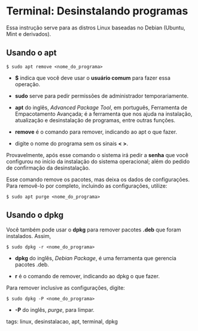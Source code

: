 # Terminal: Desinstalando programas


Essa instrução serve para as distros Linux baseadas no Debian (Ubuntu, Mint e derivados).

## Usando o apt

```
$ sudo apt remove <nome_do_programa>
```

- **$** indica que você deve usar o **usuário comum** para fazer essa operação.

- **sudo** serve para pedir permissões de administrador temporariamente.

- **apt** do inglês, *Advanced Package Tool*, em português, Ferramenta de Empacotamento Avançada; é a ferramenta que nos ajuda na instalação, atualização e desinstalação de programas, entre outras funções.

- **remove** é o comando para remover, indicando ao apt o que fazer.

- digite o nome do programa sem os sinais **< >**.

Provavelmente, após esse comando o sistema irá pedir a **senha** que você configurou no início da instalação do sistema operacional; além do pedido de confirmação da desinstalação.

Esse comando remove os pacotes, mas deixa os dados de configurações. Para removê-lo por completo, incluindo as configurações, utilize:

```
$ sudo apt purge <nome_do_programa>
```

## Usando o dpkg

Você também pode usar o **dpkg** para remover pacotes **.deb** que foram instalados. Assim,

```
$ sudo dpkg -r <nome_do_programa>
```

- **dpkg** do inglês, *Debian Package*, é uma ferramenta que gerencia pacotes .deb.

- **r** é o comando de remover, indicando ao dpkg o que fazer.

Para remover inclusive as configurações, digite:

```
$ sudo dpkg -P <nome_do_programa>
```

- **-P** do inglês, *purge*, para limpar.

tags: linux, desinstalacao, apt, terminal, dpkg
